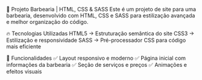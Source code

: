 💈 Projeto Barbearia | HTML, CSS & SASS
Este é um projeto de site para uma barbearia, desenvolvido com HTML, CSS e SASS para estilização avançada e melhor organização do código.

🔥 Tecnologias Utilizadas
HTML5 → Estruturação semântica do site
CSS3 → Estilização e responsividade
SASS → Pré-processador CSS para código mais eficiente

📌 Funcionalidades
✅ Layout responsivo e moderno
✅ Página inicial com informações da barbearia
✅ Seção de serviços e preços
✅ Animações e efeitos visuais
